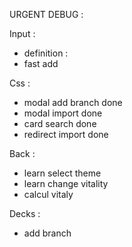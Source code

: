 URGENT DEBUG :


 Input :
  - definition :
  - fast add


Css :

  - modal add branch done
  - modal import done
  - card search done
  - redirect import done


Back :

 - learn select theme
 - learn change vitality
 - calcul vitaly

  Decks :
   - add branch


